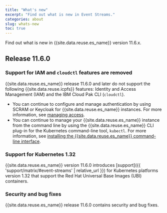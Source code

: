 ```yaml
---
title: "What's new"
excerpt: "Find out what is new in Event Streams."
categories: about
slug: whats-new
toc: true
---
```


Find out what is new in {{site.data.reuse.es_name}} version 11.6.x.


## Release 11.6.0


### Support for IAM and `cloudctl` features are removed

{{site.data.reuse.es_name}} release 11.6.0 and later do not support the following {{site.data.reuse.icpfs}} features: Identity and Access Management (IAM) and the IBM Cloud Pak CLI (`cloudctl`).

- You can continue to configure and manage authentication by using SCRAM or Keycloak for {{site.data.reuse.es_name}} instances. For more information, see [managing access](../../security/managing-access/#accessing-the-event-streams-ui-and-cli).
- You can continue to manage your {{site.data.reuse.es_name}} instance from the command line by using the {{site.data.reuse.es_name}} CLI plug-in for the Kubernetes command-line tool, `kubectl`. For more information, see [installing the {{site.data.reuse.es_name}} command-line interface](../../installing/post-installation/#installing-the-event-streams-command-line-interface).

### Support for Kubernetes 1.32

{{site.data.reuse.es_name}} version 11.6.0 introduces [support]({{ 'support/matrix/#event-streams' | relative_url }}) for Kubernetes platforms version 1.32 that support the Red Hat Universal Base Images (UBI) containers.


### Security and bug fixes

{{site.data.reuse.es_name}} release 11.6.0 contains security and bug fixes.
